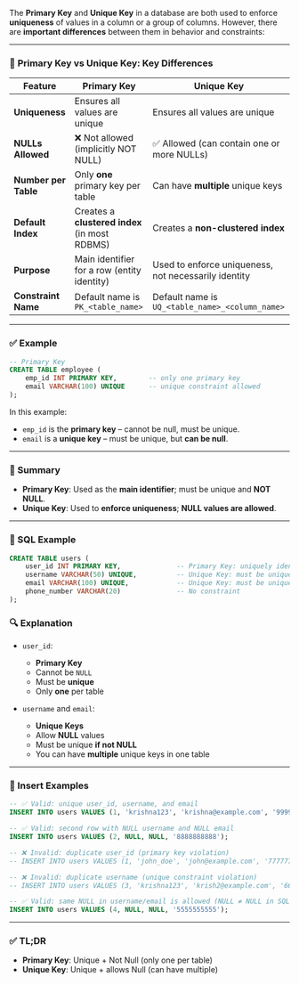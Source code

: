 The **Primary Key** and **Unique Key** in a database are both used to enforce **uniqueness** of values in a column or a group of columns. However, there are **important differences** between them in behavior and constraints:

---

### 🔑 **Primary Key vs Unique Key: Key Differences**

| Feature              | **Primary Key**                               | **Unique Key**                                       |
| -------------------- | --------------------------------------------- | ---------------------------------------------------- |
| **Uniqueness**       | Ensures all values are unique                 | Ensures all values are unique                        |
| **NULLs Allowed**    | ❌ Not allowed (implicitly NOT NULL)           | ✅ Allowed (can contain one or more NULLs)            |
| **Number per Table** | Only **one** primary key per table            | Can have **multiple** unique keys                    |
| **Default Index**    | Creates a **clustered index** (in most RDBMS) | Creates a **non-clustered index**                    |
| **Purpose**          | Main identifier for a row (entity identity)   | Used to enforce uniqueness, not necessarily identity |
| **Constraint Name**  | Default name is `PK_<table_name>`             | Default name is `UQ_<table_name>_<column_name>`      |

---

### ✅ Example

```sql
-- Primary Key
CREATE TABLE employee (
    emp_id INT PRIMARY KEY,        -- only one primary key
    email VARCHAR(100) UNIQUE      -- unique constraint allowed
);
```

In this example:

* `emp_id` is the **primary key** – cannot be null, must be unique.
* `email` is a **unique key** – must be unique, but **can be null**.

---

### 🧠 Summary

* **Primary Key**: Used as the **main identifier**; must be unique and **NOT NULL**.
* **Unique Key**: Used to **enforce uniqueness**; **NULL values are allowed**.

---

### 🔧 SQL Example

```sql
CREATE TABLE users (
    user_id INT PRIMARY KEY,              -- Primary Key: uniquely identifies each user, NOT NULL
    username VARCHAR(50) UNIQUE,          -- Unique Key: must be unique, NULL allowed
    email VARCHAR(100) UNIQUE,            -- Unique Key: must be unique, NULL allowed
    phone_number VARCHAR(20)              -- No constraint
);
```

### 🔍 Explanation

* `user_id`:

    * **Primary Key**
    * Cannot be `NULL`
    * Must be **unique**
    * Only **one** per table

* `username` and `email`:

    * **Unique Keys**
    * Allow **NULL** values
    * Must be unique **if not NULL**
    * You can have **multiple** unique keys in one table

---

### 📌 Insert Examples

```sql
-- ✅ Valid: unique user_id, username, and email
INSERT INTO users VALUES (1, 'krishna123', 'krishna@example.com', '9999999999');

-- ✅ Valid: second row with NULL username and NULL email
INSERT INTO users VALUES (2, NULL, NULL, '8888888888');

-- ❌ Invalid: duplicate user_id (primary key violation)
-- INSERT INTO users VALUES (1, 'john_doe', 'john@example.com', '7777777777');

-- ❌ Invalid: duplicate username (unique constraint violation)
-- INSERT INTO users VALUES (3, 'krishna123', 'krish2@example.com', '6666666666');

-- ✅ Valid: same NULL in username/email is allowed (NULL ≠ NULL in SQL)
INSERT INTO users VALUES (4, NULL, NULL, '5555555555');
```

---

### ✅ TL;DR

* **Primary Key**: Unique + Not Null (only one per table)
* **Unique Key**: Unique + allows Null (can have multiple)
